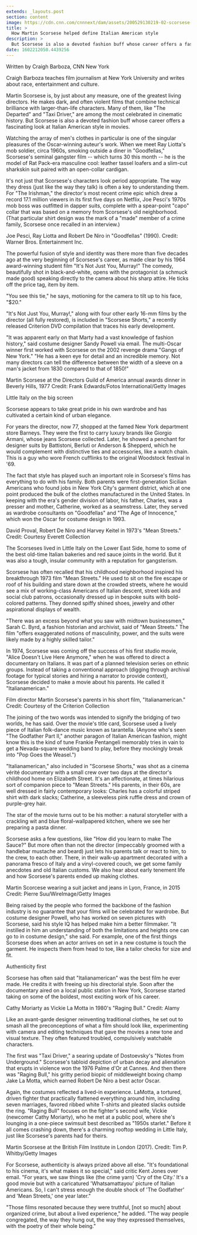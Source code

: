 ```yaml
--- 
extends: _layouts.post 
section: content 
image: https://cdn.cnn.com/cnnnext/dam/assets/200529130219-02-scorsese-italianamerican-super-tease.jpg 
title: > 
  How Martin Scorsese helped define Italian American style 
description: > 
  But Scorsese is also a devoted fashion buff whose career offers a fascinating look at Italian American style in movies.Film director Martin Scorsese's parents in his short film, "Italianamerican."We also hear about early tenement life and how Scorsese's parents ended up making clothes.Soon after the documentary aired on a local public station in New York, Scorsese started taking on some of the boldest, most exciting work of his career.Before it all comes crashing down, there's a charming rooftop wedding in Little Italy, just like Scorsese's parents had for theirs. 
date: 1602212050.4439256 
--- 
```

Written by Craigh Barboza, CNN New York

Craigh Barboza teaches film journalism at New York University and writes about race, entertainment and culture.

Martin Scorsese is, by just about any measure, one of the greatest living directors. He makes dark, and often violent films that combine technical brilliance with larger-than-life characters. Many of them, like "The Departed" and "Taxi Driver," are among the most celebrated in cinematic history. But Scorsese is also a devoted fashion buff whose career offers a fascinating look at Italian American style in movies.

Watching the array of men's clothes in particular is one of the singular pleasures of the Oscar-winning auteur's work. When we meet Ray Liotta's mob soldier, circa 1960s, smoking outside a diner in "Goodfellas," Scorsese's seminal gangster film -- which turns 30 this month -- he is the model of Rat Pack-era masculine cool: leather tassel loafers and a slim-cut sharkskin suit paired with an open-collar cardigan.

It's not just that Scorsese's characters look period appropriate. The way they dress (just like the way they talk) is often a key to understanding them. For "The Irishman," the director's most recent crime epic which drew a record 17.1 million viewers in its first five days on Netflix, Joe Pesci's 1970s mob boss was outfitted in dapper suits, complete with a spear-point "capo" collar that was based on a memory from Scorsese's old neighborhood. (That particular shirt design was the mark of a "made" member of a crime family, Scorsese once recalled in an interview.)

Joe Pesci, Ray Liotta and Robert De Niro in "Goodfellas" (1990). Credit: Warner Bros. Entertainment Inc.

The powerful fusion of style and identity was there more than five decades ago at the very beginning of Scorsese's career, as made clear by his 1964 award-winning student film "It's Not Just You, Murray!" The comedy, beautifully shot in black-and-white, opens with the protagonist (a schmuck made good) speaking directly to the camera about his sharp attire. He ticks off the price tag, item by item.

"You see this tie," he says, motioning for the camera to tilt up to his face, "$20."

"It's Not Just You, Murray!," along with four other early 16-mm films by the director (all fully restored), is included in "Scorsese Shorts," a recently released Criterion DVD compilation that traces his early development.

"It was apparent early on that Marty had a vast knowledge of fashion history," said costume designer Sandy Powell via email. The multi-Oscar winner first worked with Scorsese on the 2002 revenge drama "Gangs of New York." "He has a keen eye for detail and an incredible memory. Not many directors can tell the difference between the width of a sleeve on a man's jacket from 1830 compared to that of 1850!"

Martin Scorsese at the Directors Guild of America annual awards dinner in Beverly Hills, 1977 Credit: Frank Edwards/Fotos International/Getty Images

Little Italy on the big screen

Scorsese appears to take great pride in his own wardrobe and has cultivated a certain kind of urban elegance.

For years the director, now 77, shopped at the famed New York department store Barneys. They were the first to carry luxury brands like Giorgio Armani, whose jeans Scorsese collected. Later, he showed a penchant for designer suits by Battistoni, Berluti or Anderson & Shepperd, which he would complement with distinctive ties and accessories, like a watch chain. This is a guy who wore French cufflinks to the original Woodstock festival in '69.

The fact that style has played such an important role in Scorsese's films has everything to do with his family. Both parents were first-generation Sicilian Americans who found jobs in New York City's garment district, which at one point produced the bulk of the clothes manufactured in the United States. In keeping with the era's gender division of labor, his father, Charles, was a presser and mother, Catherine, worked as a seamstress. Later, they served as wardrobe consultants on "Goodfellas" and "The Age of Innocence," which won the Oscar for costume design in 1993.

David Proval, Robert De Niro and Harvey Keitel in 1973's "Mean Streets." Credit: Courtesy Everett Collection

The Scorseses lived in Little Italy on the Lower East Side, home to some of the best old-time Italian bakeries and red sauce joints in the world. But it was also a tough, insular community with a reputation for gangsterism.

Scorsese has often recalled that his childhood neighborhood inspired his breakthrough 1973 film "Mean Streets." He used to sit on the fire escape or roof of his building and stare down at the crowded streets, where he would see a mix of working-class Americans of Italian descent, street kids and social club patrons, occasionally dressed up in bespoke suits with bold-colored patterns. They donned spiffy shined shoes, jewelry and other aspirational displays of wealth.

"There was an excess beyond what you saw with midtown businessmen," Sarah C. Byrd, a fashion historian and archivist, said of "Mean Streets." The film "offers exaggerated notions of masculinity, power, and the suits were likely made by a highly skilled tailor."

In 1974, Scorsese was coming off the success of his first studio movie, "Alice Doesn't Live Here Anymore," when he was offered to direct a documentary on Italians. It was part of a planned television series on ethnic groups. Instead of taking a conventional approach (digging through archival footage for typical stories and hiring a narrator to provide context), Scorsese decided to make a movie about his parents. He called it "Italianamerican."

Film director Martin Scorsese's parents in his short film, "Italianamerican." Credit: Courtesy of the Criterion Collection

The joining of the two words was intended to signify the bridging of two worlds, he has said. Over the movie's title card, Scorsese used a lively piece of Italian folk-dance music known as tarantella. (Anyone who's seen "The Godfather Part II," another paragon of Italian American fashion, might know this is the kind of tune Frankie Pentangeli memorably tries in vain to get a Nevada-square wedding band to play, before they mockingly break into "Pop Goes the Weasel.")

"Italianamerican," also included in "Scorsese Shorts," was shot as a cinema vérité documentary with a small crew over two days at the director's childhood home on Elizabeth Street. It's an affectionate, at times hilarious sort of companion piece to "Mean Streets." His parents, in their 60s, are well dressed in fairly contemporary looks: Charles has a colorful striped shirt with dark slacks; Catherine, a sleeveless pink ruffle dress and crown of purple-grey hair.

The star of the movie turns out to be his mother: a natural storyteller with a crackling wit and blue floral-wallpapered kitchen, where we see her preparing a pasta dinner.

Scorsese asks a few questions, like "How did you learn to make The Sauce?" But more often than not the director (impeccably groomed with a handlebar mustache and beard) just lets his parents talk or react to him, to the crew, to each other. There, in their walk-up apartment decorated with a panorama fresco of Italy and a vinyl-covered couch, we get some family anecdotes and old Italian customs. We also hear about early tenement life and how Scorsese's parents ended up making clothes.

Martin Scorcese wearing a suit jacket and jeans in Lyon, France, in 2015 Credit: Pierre Suu/WireImage/Getty Images

Being raised by the people who formed the backbone of the fashion industry is no guarantee that your films will be celebrated for wardrobe. But costume designer Powell, who has worked on seven pictures with Scorsese, said his style IQ has helped make him a better filmmaker. "It instilled in him an understanding of both the limitations and heights one can go to in costume design," she said. For example, one of the first things Scorsese does when an actor arrives on set in a new costume is touch the garment. He inspects them from head to toe, like a tailor checks for size and fit.

Authenticity first

Scorsese has often said that "Italianamerican" was the best film he ever made. He credits it with freeing up his directorial style. Soon after the documentary aired on a local public station in New York, Scorsese started taking on some of the boldest, most exciting work of his career.

Cathy Moriarty as Vickie La Motta in 1980's "Raging Bull." Credit: Alamy

Like an avant-garde designer reinventing traditional clothes, he set out to smash all the preconceptions of what a film should look like, experimenting with camera and editing techniques that gave the movies a new tone and visual texture. They often featured troubled, compulsively watchable characters.

The first was "Taxi Driver," a searing update of Dostoevsky's "Notes from Underground." Scorsese's tabloid depiction of urban decay and alienation that erupts in violence won the 1976 Palme d'Or at Cannes. And then there was "Raging Bull," his gritty period biopic of middleweight boxing champ Jake La Motta, which earned Robert De Niro a best actor Oscar.

Again, the costumes reflected a lived-in experience. LaMotta, a tortured, driven fighter that practically flattened everything around him, including seven marriages, favored ribbed white T-shirts and pleated slacks outside the ring. "Raging Bull" focuses on the fighter's second wife, Vickie (newcomer Cathy Moriarty), who he met at a public pool, where she's lounging in a one-piece swimsuit best described as "1950s starlet." Before it all comes crashing down, there's a charming rooftop wedding in Little Italy, just like Scorsese's parents had for theirs.

Martin Scorsese at the British Film Institute in London (2017). Credit: Tim P. Whitby/Getty Images

For Scorsese, authenticity is always prized above all else. "It's foundational to his cinema, it's what makes it so special," said critic Kent Jones over email. "For years, we saw things like (the crime yarn) 'Cry of the City.' It's a good movie but with a caricatured 'Whatsamattayou' picture of Italian Americans. So, I can't stress enough the double shock of 'The Godfather' and 'Mean Streets,' one year later."

"Those films resonated because they were truthful, [not so much] about organized crime, but about a lived experience," he added. "The way people congregated, the way they hung out, the way they expressed themselves, with the poetry of their whole being."